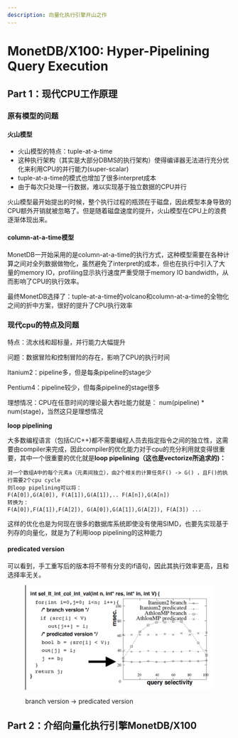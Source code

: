```yaml
---
description: 向量化执行引擎开山之作
---
```


# MonetDB/X100: Hyper-Pipelining Query Execution

## Part 1：现代CPU工作原理

### 原有模型的问题

#### 火山模型

* 火山模型的特点：tuple-at-a-time
* 这种执行架构（其实是大部分DBMS的执行架构）使得编译器无法进行充分优化来利用CPU的并行能力(super-scalar)
* tuple-at-a-time的模式也增加了很多interpret成本
* 由于每次只处理一行数据，难以实现基于独立数据的CPU并行

火山模型最开始提出的时候，整个执行过程的瓶颈在于磁盘，因此模型本身导致的CPU额外开销就被忽略了。但是随着磁盘速度的提升，火山模型在CPU上的浪费逐渐体现出来。

#### column-at-a-time模型

MonetDB一开始采用的是column-at-a-time的执行方式，这种模型需要在各种计算之间对全列数据做物化，虽然避免了interpret的成本，但也在执行中引入了大量的memory IO，profiling显示执行速度严重受限于memory IO bandwidth，从而影响了CPU的执行效率。

最终MonetDB选择了：tuple-at-a-time的volcano和column-at-a-time的全物化之间的折中方案，很好的提升了CPU执行效率

### 现代cpu的特点及问题

特点：流水线和超标量，并行能力大幅提升

问题：数据冒险和控制冒险的存在，影响了CPU的执行时间

Itanium2：pipeline多，但是每条pipeline的stage少

Pentium4：pipeline较少，但每条pipeline的stage很多

理想情况：CPU在任意时间的理论最大吞吐能力就是： num(pipeline) \* num(stage)，当然这只是理想情况

**loop pipelining**

大多数编程语言（包括C/C++)都不需要编程人员去指定指令之间的独立性，这需要由compiler来完成，因此compiler的优化能力对于cpu的充分利用就变得很重要，其中一个很重要的优化就是**loop pipelining（这也是vectorize所追求的)：**

```
对一个数组A中的每个元素a（元素间独立），由2个相关的计算任务F() -> G() ，且F()的执行需要2个cpu cycle
则loop pipelining可以将：
F(A[0]),G(A[0]), F(A[1]),G(A[1]),.. F(A[n]),G(A[n])
转换为：
F(A[0]),F(A[1]),F(A[2]), G(A[0]),G(A[1]),G(A[2]), F(A[3]) ...
```

这样的优化也是为何现在很多的数据库系统即使没有使用SIMD，也要先实现基于列存的向量化，就是为了利用loop pipelining的这种能力

#### predicated version

可以看到，手工重写后的版本将不带有分支的if语句，因此其执行效率更高，且和选择率无关。

<figure><img src="../.gitbook/assets/image (1) (1).png" alt=""><figcaption><p>branch version -> predicated version</p></figcaption></figure>







## Part 2：介绍向量化执行引擎MonetDB/X100
